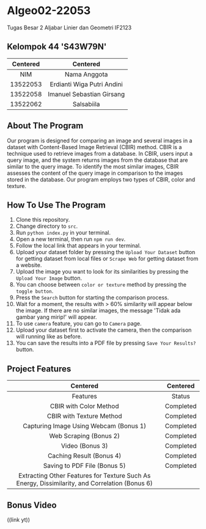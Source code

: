 # Algeo02-22053
Tugas Besar 2 Aljabar Linier dan Geometri IF2123
## Kelompok 44 'S43W79N'
| Centered | Centered |
|:---:|:---:|
| NIM | Nama Anggota |
| 13522053 | Erdianti Wiga Putri Andini |
| 13522058 | Imanuel Sebastian Girsang |
| 13522062 | Salsabiila |
## About The Program
Our program is designed for comparing an image and several images in a dataset with Content-Based Image Retrieval (CBIR) method. CBIR is a technique used to retrieve images from a database. In CBIR, users input a query image, and the system returns images from the database that are similar to the query image. To identify the most similar images, CBIR assesses the content of the query image in comparison to the images stored in the database. Our program employs two types of CBIR, color and texture. 
## How To Use The Program
1. Clone this repository.
2. Change directory to `src`.
3. Run `python index.py` in your terminal.
4. Open a new terminal, then run `npm run dev`.
5. Follow the local link that appears in your terminal.
6. Upload your dataset folder by pressing the `Upload Your Dataset` button for getting dataset from local files or `Scrape Web` for getting dataset from a website.
7. Upload the image you want to look for its similarities by pressing the `Upload Your Image` button.
8. You can choose between `color or texture` method by pressing the `toggle button`.
9. Press the `Search` button for starting the comparison process.
10. Wait for a moment, the results with > 60% similarity will appear below the image. If there are no similar images, the message 'Tidak ada gambar yang mirip!' will appear.
11. To use `camera` feature, you can go to `Camera` page.
12. Upload your dataset first to activate the camera, then the comparison will running like as before.
13. You can save the results into a PDF file by pressing `Save Your Results?` button.
## Project Features
| Centered | Centered |
|:---:|:---:|
| Features | Status |
| CBIR with Color Method | Completed |
| CBIR with Texture Method | Completed |
| Capturing Image Using Webcam (Bonus 1) | Completed |
| Web Scraping (Bonus 2) | Completed |
| Video (Bonus 3) | Completed |
| Caching Result (Bonus 4) | Completed |
| Saving to PDF File (Bonus 5) | Completed |
| Extracting Other Features for Texture Such As Energy, Dissimilarity, and Correlation (Bonus 6) |
## Bonus Video
((link yt))